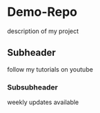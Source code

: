 # Demo-Repo

description of my project

## Subheader

follow my tutorials on youtube

### Subsubheader

weekly updates available